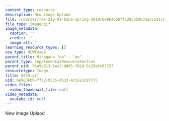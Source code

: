 ```yaml
---
content_type: resource
description: New image Uplaod
file: /courses/res-21g-01-kana-spring-2010/6e9636bbffc29555d633ac5521c87c75_0444.gif
file_type: image/gif
image_metadata:
  caption: ''
  credit: ''
  image-alt: ''
learning_resource_types: []
ocw_type: OCWImage
parent_title: Hiragana "na" - "no"
parent_type: SupplementalResourceSection
parent_uid: 76a5d813-1ec3-dd65-f02d-5c29a5c85727
resourcetype: Image
title: 0444.gif
uid: 6e9636bb-ffc2-9555-d633-ac5521c87c75
video_files:
  video_thumbnail_file: null
video_metadata:
  youtube_id: null
---
```

New image Uplaod

